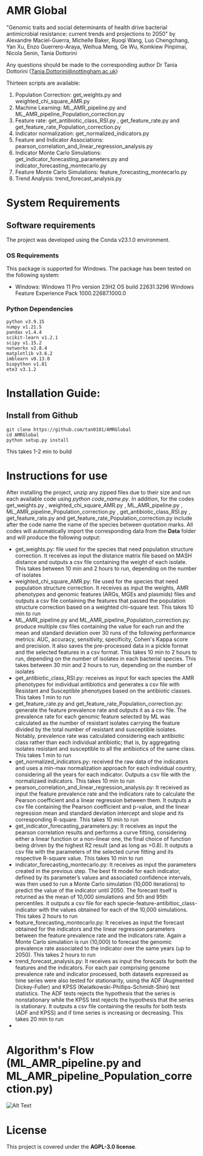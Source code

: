 # AMR Global

"Genomic traits and social determinants of health drive bacterial antimicrobial resistance: current trends and projections to 2050" by Alexandre Maciel-Guerra, Michelle Baker­, Ruoqi Wang­, Luo Chengchang, Yan Xu, Enzo Guerrero-Araya, Weihua Meng, Ge Wu, Komkiew Pinpimai, Nicola Senin, Tania Dottorini
 
Any questions should be made to the corresponding author Dr Tania Dottorini (Tania.Dottorini@nottingham.ac.uk)

Thirteen scripts are available:

1. Population Correction: get_weights.py and weighted_chi_square_AMR.py
2. Machine Learning: ML_AMR_pipeline.py and ML_AMR_pipeline_Population_correction.py
3. Feature rate: get_antibiotic_class_RSI.py , get_feature_rate.py and get_feature_rate_Population_correction.py
4. Indicator normalization: get_normalized_indicators.py
5. Feature and Indicator Associations: pearson_correlation_and_linear_regression_analysis.py
6. Indicator Monte Carlo Simulations: get_indicator_forecasting_parameters.py and indicator_forecasting_montecarlo.py
7. Feature Monte Carlo Simulations: feature_forecasting_montecarlo.py
8. Trend Analysis: trend_forecast_analysis.py

# System Requirements

## Software requirements

The project was developed using the Conda v23.1.0 environment.

### OS Requirements

This package is supported for Windows. The package has been tested on the following system: 

* Windows: Windows 11 Pro version 23H2 OS build 22631.3296 Windows Feature Experience Pack 1000.22687.1000.0 


### Python Dependencies

```
python v3.9.15
numpy v1.21.5
pandas v1.4.4
scikit-learn v1.2.1
scipy v1.15.2
networkx v2.8.4
matplotlib v3.6.2
imblearn v0.13.0
biopython v1.81
ete3 v3.1.2
```

# Installation Guide:

## Install from Github
```
git clone https://github.com/tan0101/AMRGlobal
cd AMRGlobal
python setup.py install
```

This takes 1-2 min to build

# Instructions for use

After installing the project, unzip any zipped files due to their size and run each available code using _python code_name.py_. In addition, for the codes get_weights.py , weighted_chi_square_AMR.py , ML_AMR_pipeline.py , ML_AMR_pipeline_Population_correction.py , get_antibiotic_class_RSI.py , get_feature_rate.py and get_feature_rate_Population_correction.py include after the code name the name of the species between quotation marks. All codes will automatically import the corresponding data from the **Data** folder and will produce the following output:

* get_weights.py: file used for the species that need population structure correction. It receives as input the distance matrix file based on MASH distance and outputs a csv file containing the weight of each isolate. This takes between 10 min and 2 hours to run, depending on the number of isolates
* weighted_chi_square_AMR.py: file used for the species that need population structure correction. It receives as input the weights, AMR phenotypes and genomic features (ARGs, MGEs and plasmids) files and outputs a csv file containing the features that passed the population structure correction based on a weighted chi-square test. This takes 10 min to run
* ML_AMR_pipeline.py and ML_AMR_pipeline_Population_correction.py:  produce multiple csv files containing the value for each run and the mean and standard deviation over 30 runs of the following performance metrics: AUC, accuracy, sensitivity, specificity, Cohen's Kappa score and precision. It also saves the pre-processed data in a pickle format and the selected features in a csv format. This takes 10 min to 2 hours to run, depending on the number of isolates in each bacterial species. This takes between 30 min and 2 hours to run, depending on the number of isolates
* get_antibiotic_class_RSI.py: receives as input for each species the AMR phenotypes for individual antibiotics and generates a csv file with Resistant and Susceptible phenotypes based on the antibiotic classes. This takes 1 min to run
* get_feature_rate.py and get_feature_rate_Population_correction.py: generate the feature prevalence rate and outputs it as a csv file. The prevalence rate for each genomic feature selected by ML was calculated as the number of resistant isolates carrying the feature divided by the total number of resistant and susceptible isolates. Notably, prevalence rate was calculated considering each antibiotic class rather than each individual antibiotic; that is, by aggregating isolates resistant and susceptible to all the antibiotics of the same class. This takes 1 min to run
* get_normalized_indicators.py: received the raw data of the indicators and uses a min-max normalization approach for each individual country, considering all the years for each indicator. Outputs a csv file with the normalizaed indicators. This takes 10 min to run
* pearson_correlation_and_linear_regression_analysis.py: It received as input the feature prevalence rate and the indicators rate to calculate the Pearson coefficient and a linear regression between them. It outputs a csv file containing the Pearson coefficient and p-value, and the linear regression mean and standard deviation intercept and slope and its corresponding R-square. This takes 10 min to run
* get_indicator_forecasting_parameters.py: It receives as input the pearson correlation results and performs a curve fitting, considering either a linear function or a non-linear one, the final choice of function being driven by the highest R2 result (and as long as >0.8). It outputs a csv file with the parameters of the selected curve fitting and its respective R-square value. This takes 10 min to run
* indicator_forecasting_montecarlo.py: It receives as input the parameters created in the previous step. The best fit model for each indicator, defined by its parameter’s values and associated confidence intervals, was then used to run a Monte Carlo simulation (10,000 iterations) to predict the value of the indicator until 2050. The forecast itself is returned as the mean of 10,000 simulations and 5th and 95th percentiles. It outputs a csv file for each specie-feature-antibitioc_class-indicator with the values obtained for each of the 10,000 simulations. This takes 2 hours to run
* feature_forecasting_montecarlo.py: It receives as input the forecast obtained for the indicators and the linear regression parameters between the feature prevalence rate and the indicators rate. Again a Monte Carlo simulation is run (10,000) to forecast the genomic prevalence rate associated to the indicator over the same years (up to 2050). This takes 2 hours to run
* trend_forecast_analysis.py: It receives as input the forecasts for both the features and the indicators. For each pair comprising genome prevalence rate and indicator processed, both datasets expressed as time series were also tested for stationarity, using the ADF (Augmented Dickey-Fuller) and KPSS (Kwiatkowski-Phillips-Schmidt-Shin) test statistics. The ADF tests rejects the hypothesis that the series is nonstationary while the KPSS test rejects the hypothesis that the series is stationary. It outputs a csv file containing the results for both tests (ADF and KPSS) and if time series is increasing or decreasing. This takes 20 min to run
*   

# Algorithm's Flow (ML_AMR_pipeline.py and ML_AMR_pipeline_Population_correction.py)
![Alt Text](/images/pipeline_GitHub.png)

# License

This project is covered under the **AGPL-3.0 license**.
